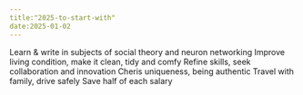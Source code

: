 ```yaml
---
title:"2025-to-start-with"
date:2025-01-02
---
```

Learn & write in subjects of social theory and neuron networking
Improve living condition, make it clean, tidy and comfy 
Refine skills, seek collaboration and innovation
Cheris uniqueness, being authentic
Travel with family, drive safely
Save half of each salary
